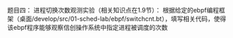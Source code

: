 题目四： 
进程切换次数观测实验（相关知识点在1.9节）：
根据给定的ebpf编程框架（桌面/develop/src/01-sched-lab/ebpf/switchcnt.bt），填写相关代码，使得该ebpf程序能够观察信创操作系统中指定进程被调度的次数


